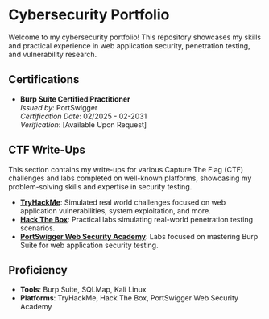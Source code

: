 # Cybersecurity Portfolio

Welcome to my cybersecurity portfolio! This repository showcases my skills and practical experience in web application security, penetration testing, and vulnerability research.

## Certifications
- **Burp Suite Certified Practitioner**  
  *Issued by*: PortSwigger  
  *Certification Date*: 02/2025 - 02-2031  
  *Verification*: [Available Upon Request]  

## CTF Write-Ups
This section contains my write-ups for various Capture The Flag (CTF) challenges and labs completed on well-known platforms, showcasing my problem-solving skills and expertise in security testing.

- **[TryHackMe](./CTF/TryHackMe)**: Simulated real world challenges focused on web application vulnerabilities, system exploitation, and more.
- **[Hack The Box](./CTF/HackTheBox)**: Practical labs simulating real-world penetration testing scenarios.
- **[PortSwigger Web Security Academy](./CTF/PortSwigger)**: Labs focused on mastering Burp Suite for web application security testing.

## Proficiency
- **Tools**: Burp Suite, SQLMap, Kali Linux
- **Platforms**: TryHackMe, Hack The Box, PortSwigger Web Security Academy
